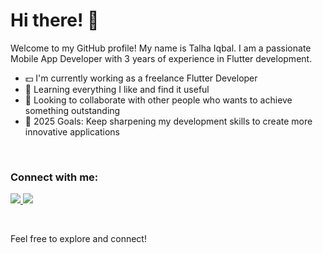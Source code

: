 # Hi there! 👋  
Welcome to my GitHub profile! My name is Talha Iqbal. I am a passionate Mobile App Developer with 3 years of experience in Flutter development. 

- 💵 I'm currently working as a freelance Flutter Developer
- 🔭 Learning everything I like and find it useful
- 🤝 Looking to collaborate with other people who wants to achieve something outstanding
- 🚀 2025 Goals: Keep sharpening my development skills to create more innovative applications

<br/>
<h3>Connect with me:</h3>
<p align="left">
<a href="mailto:talhaiqbal3636@gmail.com" target="_blank">
    <img src="https://img.shields.io/badge/Gmail-D14836?style=for-the-badge&logo=gmail&logoColor=white" />
  </a>
  <a href="https://www.linkedin.com/in/talha-iqbal-969243267/" target="_blank">
    <img src="https://img.shields.io/badge/LinkedIn-0077B5?style=for-the-badge&logo=linkedin&logoColor=white" />
  </a>
  </p>
<br/>
  
Feel free to explore and connect!
